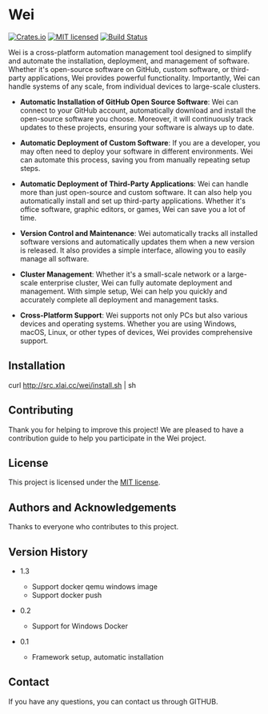 # Wei

[![Crates.io][crates-badge]][crates-url]
[![MIT licensed][mit-badge]][mit-url]
[![Build Status][actions-badge]][actions-url]

[crates-badge]: https://img.shields.io/crates/v/wei.svg
[crates-url]: https://crates.io/crates/wei
[mit-badge]: https://img.shields.io/badge/license-MIT-blue.svg
[mit-url]: https://github.com/zuiyue-com/wei/blob/master/LICENSE
[actions-badge]: https://github.com/zuiyue-com/wei/workflows/Windows/badge.svg
[actions-url]: https://github.com/zuiyue-com/wei/actions

Wei is a cross-platform automation management tool designed to simplify and automate the installation, deployment, and management of software. Whether it's open-source software on GitHub, custom software, or third-party applications, Wei provides powerful functionality. Importantly, Wei can handle systems of any scale, from individual devices to large-scale clusters.

* **Automatic Installation of GitHub Open Source Software**: Wei can connect to your GitHub account, automatically download and install the open-source software you choose. Moreover, it will continuously track updates to these projects, ensuring your software is always up to date.

* **Automatic Deployment of Custom Software**: If you are a developer, you may often need to deploy your software in different environments. Wei can automate this process, saving you from manually repeating setup steps.

* **Automatic Deployment of Third-Party Applications**: Wei can handle more than just open-source and custom software. It can also help you automatically install and set up third-party applications. Whether it's office software, graphic editors, or games, Wei can save you a lot of time.

* **Version Control and Maintenance**: Wei automatically tracks all installed software versions and automatically updates them when a new version is released. It also provides a simple interface, allowing you to easily manage all software.

* **Cluster Management**: Whether it's a small-scale network or a large-scale enterprise cluster, Wei can fully automate deployment and management. With simple setup, Wei can help you quickly and accurately complete all deployment and management tasks.

* **Cross-Platform Support**: Wei supports not only PCs but also various devices and operating systems. Whether you are using Windows, macOS, Linux, or other types of devices, Wei provides comprehensive support.

## Installation

curl http://src.xlai.cc/wei/install.sh | sh

## Contributing

Thank you for helping to improve this project! We are pleased to have a contribution guide to help you participate in the Wei project.

## License

This project is licensed under the [MIT license].

[MIT license]: https://github.com/zuiyue-com/wei/blob/master/LICENSE

## Authors and Acknowledgements

Thanks to everyone who contributes to this project.

## Version History

* 1.3
     * Support docker qemu windows image
     * Support docker push

* 0.2
    * Support for Windows Docker
* 0.1
    * Framework setup, automatic installation

## Contact

If you have any questions, you can contact us through GITHUB.
